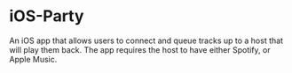 # iOS-Party

An iOS app that allows users to connect and queue tracks up to a host that will play them back. The app requires the host to have either Spotify, or Apple Music.
